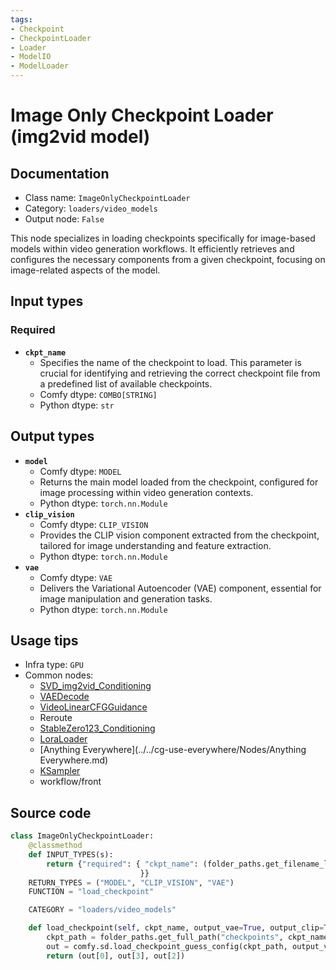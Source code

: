 ```yaml
---
tags:
- Checkpoint
- CheckpointLoader
- Loader
- ModelIO
- ModelLoader
---
```


# Image Only Checkpoint Loader (img2vid model)
## Documentation
- Class name: `ImageOnlyCheckpointLoader`
- Category: `loaders/video_models`
- Output node: `False`

This node specializes in loading checkpoints specifically for image-based models within video generation workflows. It efficiently retrieves and configures the necessary components from a given checkpoint, focusing on image-related aspects of the model.
## Input types
### Required
- **`ckpt_name`**
    - Specifies the name of the checkpoint to load. This parameter is crucial for identifying and retrieving the correct checkpoint file from a predefined list of available checkpoints.
    - Comfy dtype: `COMBO[STRING]`
    - Python dtype: `str`
## Output types
- **`model`**
    - Comfy dtype: `MODEL`
    - Returns the main model loaded from the checkpoint, configured for image processing within video generation contexts.
    - Python dtype: `torch.nn.Module`
- **`clip_vision`**
    - Comfy dtype: `CLIP_VISION`
    - Provides the CLIP vision component extracted from the checkpoint, tailored for image understanding and feature extraction.
    - Python dtype: `torch.nn.Module`
- **`vae`**
    - Comfy dtype: `VAE`
    - Delivers the Variational Autoencoder (VAE) component, essential for image manipulation and generation tasks.
    - Python dtype: `torch.nn.Module`
## Usage tips
- Infra type: `GPU`
- Common nodes:
    - [SVD_img2vid_Conditioning](../../Comfy/Nodes/SVD_img2vid_Conditioning.md)
    - [VAEDecode](../../Comfy/Nodes/VAEDecode.md)
    - [VideoLinearCFGGuidance](../../Comfy/Nodes/VideoLinearCFGGuidance.md)
    - Reroute
    - [StableZero123_Conditioning](../../Comfy/Nodes/StableZero123_Conditioning.md)
    - [LoraLoader](../../Comfy/Nodes/LoraLoader.md)
    - [Anything Everywhere](../../cg-use-everywhere/Nodes/Anything Everywhere.md)
    - [KSampler](../../Comfy/Nodes/KSampler.md)
    - workflow/front



## Source code
```python
class ImageOnlyCheckpointLoader:
    @classmethod
    def INPUT_TYPES(s):
        return {"required": { "ckpt_name": (folder_paths.get_filename_list("checkpoints"), ),
                             }}
    RETURN_TYPES = ("MODEL", "CLIP_VISION", "VAE")
    FUNCTION = "load_checkpoint"

    CATEGORY = "loaders/video_models"

    def load_checkpoint(self, ckpt_name, output_vae=True, output_clip=True):
        ckpt_path = folder_paths.get_full_path("checkpoints", ckpt_name)
        out = comfy.sd.load_checkpoint_guess_config(ckpt_path, output_vae=True, output_clip=False, output_clipvision=True, embedding_directory=folder_paths.get_folder_paths("embeddings"))
        return (out[0], out[3], out[2])

```
